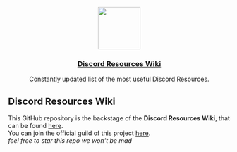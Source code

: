 <!-- markdownlint-disable MD041 MD033 -->
<p align="center">
  <a href="https://discordresources.com/">
    <img src="https://raw.githubusercontent.com/Discord-Resources-Wiki/Discord-Resources-Wiki/main/static/img/logo-small.png" height="96">
    <h3 align="center">Discord Resources Wiki</h3>
  </a>
</p>

<p align="center">
  Constantly updated list of the most useful Discord Resources.
</p>

## Discord Resources Wiki

This GitHub repository is the backstage of the **Discord Resources Wiki**, that can be found [here](https://discordresources.com/). <br/>
You can join the official guild of this project [here](https://discordresources.com/discord). <br/>
*feel free to star this repo we won't be mad*
